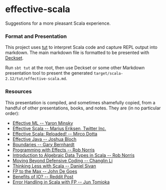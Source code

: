 # effective-scala
Suggestions for a more pleasant Scala experience.

### Format and Presentation

This project uses [tut](https://tpolecat.github.io/tut) to interpret Scala code
and capture REPL output into markdown. The main markdown file is formatted to be
presented with [Deckset](https://www.deckset.com/).

Run `sbt tut` at the root, then use Deckset or some other Markdown presentation
tool to present the generated `target/scala-2.12/tut/effective-scala.md`.

### Resources

This presentation is compiled, and sometimes shamefully copied, from a handful
of other presentations, books, and notes. They are (in no particular order):

- [Effective ML -- Yaron Minsky](https://blog.janestreet.com/effective-ml-video/)
- [Effective Scala -- Marius Eriksen, Twitter Inc.](https://twitter.github.io/effectivescala/)
- [Effective Scala: Reloaded! -- Mirco Dotta](https://www.youtube.com/watch?v=pAc-0TmnlcE)
- [Effective Java -- Joshua Bloch](https://www.amazon.com/Effective-Java-3rd-Joshua-Bloch/dp/0134685997)
- [Boundaries -- Gary Bernhardt](https://www.destroyallsoftware.com/talks/boundaries)
- [Programming with Effects -- Rob Norris](https://na.scaladays.org/schedule/functional-programming-with-effects)
- [Introduction to Algebraic Data Types in Scala -- Rob Norris](https://tpolecat.github.io/presentations/algebraic_types.html)
- [Moving Beyond Defensive Coding -- Changlin Li](https://www.youtube.com/watch?v=Csj3lzsr0_I)
- [Thinking Less with Scala -- Daniel Sivan](https://www.youtube.com/watch?v=k6QRI1a-xNU)
- [FP to the Max -- John De Goes](https://www.youtube.com/watch?v=sxudIMiOo68)
- [Benefits of IO? -- Reddit Post](https://www.reddit.com/r/scala/comments/8ygjcq/can_someone_explain_to_me_the_benefits_of_io/)
- [Error Handling in Scala with FP -- Jun Tomioka](https://speakerdeck.com/jooohn/error-handling-in-scala-with-fp?slide=14)
